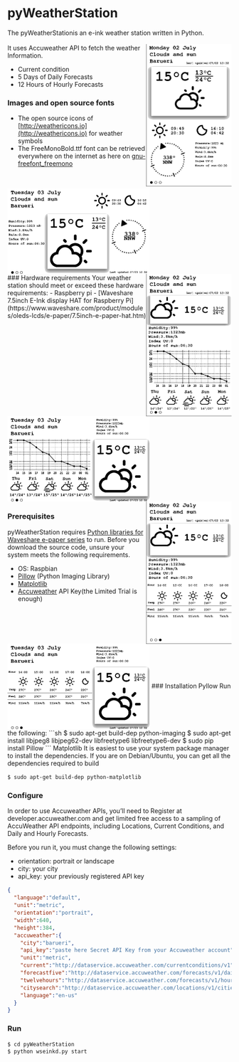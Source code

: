 # pyWeatherStation

The pyWeatherStationis an e-ink weather station written in Python. 
<br />
<br />
<img align="right" width="192" height="320" src="https://raw.githubusercontent.com/yudihirata/pyWeatherStation/master/docs/portrait1.bmp">
It uses Accuweather API to fetch the weather Information.
  - Current condition
  - 5 Days of Daily Forecasts
  - 12 Hours of Hourly Forecasts

###  Images and open source fonts
  - The open source icons of [http://weathericons.io](http://weathericons.io) for weather symbols
  - The FreeMonoBold.ttf font can be retrieved everywhere on the internet as here on [gnu-freefont_freemono](http://weathericons.io)
<br />
<br />
<img align="center" width="320" height="192" src="https://raw.githubusercontent.com/yudihirata/pyWeatherStation/master/docs/landscape1.bmp">
<img align="right" width="192" height="320" src="https://raw.githubusercontent.com/yudihirata/pyWeatherStation/master/docs/portrait2.bmp">
<br />
### Hardware requirements
Your weather station should meet or exceed these hardware requirements:
- Raspberry pi
- [Waveshare 7.5inch E-Ink display HAT for Raspberry Pi](https://www.waveshare.com/product/modules/oleds-lcds/e-paper/7.5inch-e-paper-hat.htm)
<br />
<br />
<img align="center" width="320" height="192" src="https://raw.githubusercontent.com/yudihirata/pyWeatherStation/master/docs/landscape2.bmp">
<img align="right" width="192" height="320" src="https://raw.githubusercontent.com/yudihirata/pyWeatherStation/master/docs/portrait3.bmp">

### Prerequisites
pyWeatherStation requires [Python libraries for Waveshare e-paper series](https://github.com/soonuse/epd-library-python)  to run. 
Before you download the source code, unsure your system meets the following requirements. 
-  OS: Raspbian
-  [Pillow](https://pypi.org/project/Pillow/2.2.1/) (Python Imaging Library)
-  [Matplotlib](https://matplotlib.org/)
-  [Accuweather](https://developer.accuweather.com/) API Key(the Limited Trial is enough)
<br />
<br />
<img align="center" width="320" height="192" src="https://raw.githubusercontent.com/yudihirata/pyWeatherStation/master/docs/landscape3.bmp">
### Installation
 Pyllow
 Run the following:
```sh
$ sudo apt-get build-dep python-imaging
$ sudo apt-get install libjpeg8 libjpeg62-dev libfreetype6 libfreetype6-dev
$ sudo pip install Pillow
```
Matplotlib
It is easiest to use your system package manager to install the dependencies.
If you are on Debian/Ubuntu, you can get all the dependencies required to build 

```sh
$ sudo apt-get build-dep python-matplotlib
```

### Configure
In order to use Accuweather APIs, you’ll need to Register at developer.accuweather.com and get limited 
free access to a sampling of AccuWeather API endpoints, including Locations, Current Conditions, 
and Daily and Hourly Forecasts.

Before you run it, you must change the following settings:
-  orientation: portrait or landscape
-  city: your city
-  api_key: your previously registered API key

```json
{
  "language":"default",
  "unit":"metric",
  "orientation":"portrait",
  "width":640,
  "height":384,
  "accuweather":{
    "city":"barueri",
    "api_key":"paste here Secret API Key from your Accuweather account",
    "unit":"metric",
    "current":"http://dataservice.accuweather.com/currentconditions/v1",
    "forecastfive":"http://dataservice.accuweather.com/forecasts/v1/daily/5day",
    "twelvehours":"http://dataservice.accuweather.com/forecasts/v1/hourly/12hour",
    "citysearch":"http://dataservice.accuweather.com/locations/v1/cities/search",
    "language":"en-us"
  }
}
```


### Run
```sh
$ cd pyWeatherStation
$ python wseinkd.py start
```